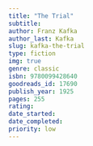```yaml
---
title: "The Trial"
subtitle: 
author: Franz Kafka
author_last: Kafka
slug: kafka-the-trial
type: fiction
img: true
genre: classic
isbn: 9780099428640
goodreads_id: 17690
publish_year: 1925
pages: 255
rating: 
date_started:
date_completed:
priority: low
---
```

